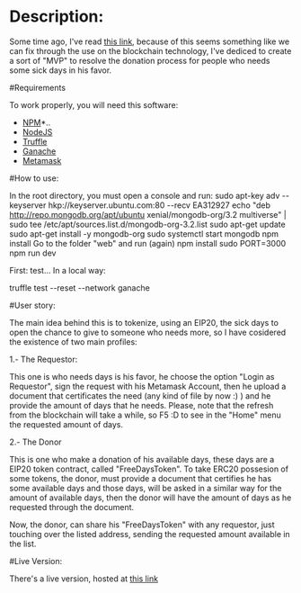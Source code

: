 # Description: 
Some time ago, I've read [this link](https://www.bbc.com/news/world-us-canada-45214174), because of this seems something like 
we can fix through the use on the blockchain technology, I've dediced to create a sort of "MVP" to resolve the donation process
for people who needs some sick days in his favor.


#Requirements

To work properly, you will need this software:

* [NPM](https://github.com/npm/cli)*..
* [NodeJS](https://github.com/nodejs/node)
* [Truffle](https://github.com/trufflesuite/truffle)
* [Ganache](https://github.com/trufflesuite/ganache-cli)
* [Metamask](https://metamask.io/)

#How to use:

In the root directory, you must open a console and run:
sudo apt-key adv --keyserver hkp://keyserver.ubuntu.com:80 --recv EA312927
echo "deb http://repo.mongodb.org/apt/ubuntu xenial/mongodb-org/3.2 multiverse" | sudo tee /etc/apt/sources.list.d/mongodb-org-3.2.list
sudo apt-get update
sudo apt-get install -y mongodb-org
sudo systemctl start mongodb
npm install 
Go to the folder "web" and run (again)
npm install
sudo PORT=3000 npm run dev 

First: test...
In a local way:

truffle test --reset --network ganache




#User story:

The main idea behind this is to tokenize, using an EIP20, the sick days to open the chance to give to someone who needs more, so 
I have cosidered the existence of two main profiles:

1.- The Requestor:

This one is who needs days is his favor, he choose the option "Login as Requestor", sign the request with his Metamask Account, then
he upload a document that certificates the need (any kind of file by now :) ) and he provide the amount of days that he needs. Please, note
that the refresh from the blockchain will take a while, so F5 :D to see in the "Home" menu the requested amount of days.

2.- The Donor

This is one who make a donation of his available days, these days are a EIP20 token contract, called "FreeDaysToken". To take ERC20 possesion of some 
tokens, the donor, must provide a document that certifies he has some available days and those days, will be asked in a similar way for the 
amount of available days, then the donor will have the amount of days as he requested through the document.

Now, the donor, can share his "FreeDaysToken" with any requestor, just touching over the listed address, sending the requested amount
available in the list.

#Live Version:

There's a live version, hosted at [this link](http://www.clpt.cl)
